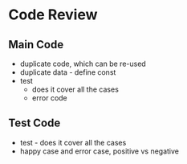 # Code Review
## Main Code
* duplicate code, which can be re-used 
* duplicate data - define const
* test
  * does it cover all the cases
  * error code

## Test Code
* test - does it cover all the cases
* happy case and error case, positive vs negative
